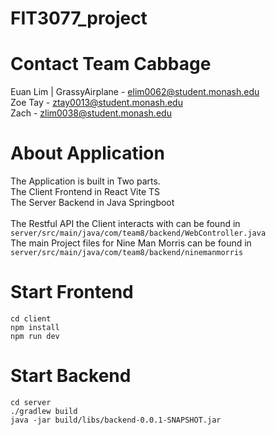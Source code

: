 # FIT3077_project 

# Contact Team Cabbage
Euan Lim | GrassyAirplane - elim0062@student.monash.edu <br>
Zoe Tay  - ztay0013@student.monash.edu <br>
Zach - zlim0038@student.monash.edu <br>

# About Application
The Application is built in Two parts. <br>
The Client Frontend in React Vite TS <br>
The Server Backend in Java Springboot <br>
<br>
The Restful API the Client interacts with can be found in `server/src/main/java/com/team8/backend/WebController.java`
<br>
The main Project files for Nine Man Morris can be found in `server/src/main/java/com/team8/backend/ninemanmorris`
<br>

# Start Frontend
`cd client` <br>
`npm install` <br>
`npm run dev` <br>

# Start Backend
`cd server` <br>
`./gradlew build` <br>
`java -jar build/libs/backend-0.0.1-SNAPSHOT.jar` <br>